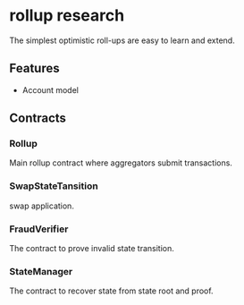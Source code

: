 # rollup research

The simplest optimistic roll-ups are easy to learn and extend.

## Features

- Account model

## Contracts

### Rollup

Main rollup contract where aggregators submit transactions.

### SwapStateTansition

swap application.

### FraudVerifier

The contract to prove invalid state transition.

### StateManager

The contract to recover state from state root and proof.
